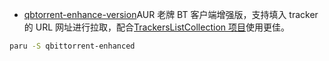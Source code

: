 
- [qbtorrent-enhance-version](https://aur.archlinux.org/packages/qbittorrent-enhanced/)AUR 老牌 BT 客户端增强版，支持填入 tracker 的 URL 网址进行拉取，配合[TrackersListCollection 项目](https://github.com/XIU2/TrackersListCollection)使用更佳。

```sh
paru -S qbittorrent-enhanced
```